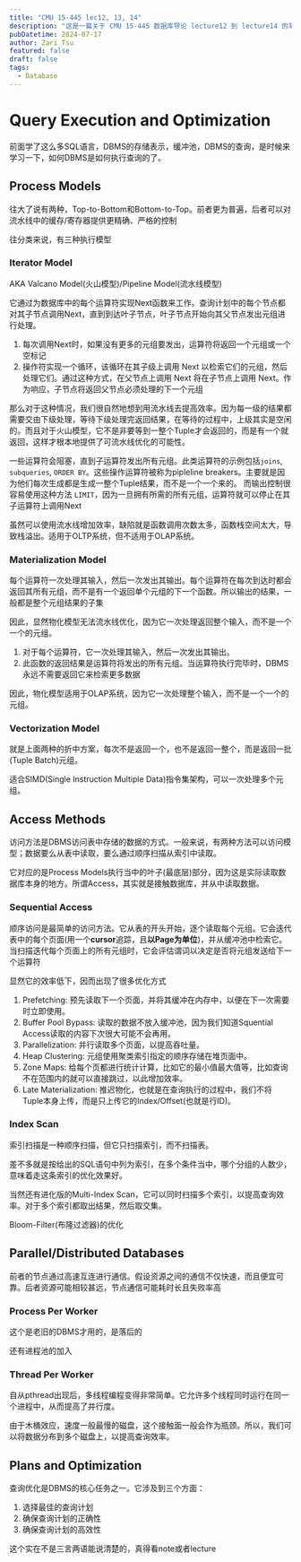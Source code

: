 ```yaml
---
title: "CMU 15-445 lec12, 13, 14"
description: "这是一篇关于 CMU 15-445 数据库导论 lecture12 到 lecture14 的笔记，主要讲讲里面的DBMS的问询执行与优化。"
pubDatetime: 2024-07-17
author: Zari Tsu
featured: false
draft: false
tags:
  - Database
---
```



# Query Execution and Optimization

前面学了这么多SQL语言，DBMS的存储表示，缓冲池，DBMS的查询，是时候来学习一下，如何DBMS是如何执行查询的了。

## Process Models

往大了说有两种，Top-to-Bottom和Bottom-to-Top。前者更为普遍，后者可以对流水线中的缓存/寄存器提供更精确、严格的控制

往分类来说，有三种执行模型

### Iterator Model

AKA Valcano Model(火山模型)/Pipeline Model(流水线模型)

它通过为数据库中的每个运算符实现Next函数来工作。查询计划中的每个节点都对其子节点调用Next，直到到达叶子节点，叶子节点开始向其父节点发出元组进行处理。

1. 每次调用Next时，如果没有更多的元组要发出，运算符将返回一个元组或一个空标记
2. 操作符实现一个循环，该循环在其子级上调用 Next 以检索它们的元组，然后处理它们。通过这种方式，在父节点上调用 Next 将在子节点上调用 Next。作为响应，子节点将返回父节点必须处理的下一个元组

那么对于这种情况，我们很自然地想到用流水线去提高效率。因为每一级的结果都需要交由下级处理，等待下级处理完返回结果，在等待的过程中，上级其实是空闲的。而且对于火山模型，它不是非要等到一整个Tuple才会返回的，而是有一个就返回，这样才根本地提供了可流水线优化的可能性。

一些运算符会阻塞，直到子运算符发出所有元组。此类运算符的示例包括`joins`, `subqueries`, `ORDER BY`。这些操作运算符被称为pipleline breakers。主要就是因为他们每次生成都是生成一整个Tuple结果，而不是一个一个来的。
而输出控制很容易使用这种方法 `LIMIT`，因为一旦拥有所需的所有元组，运算符就可以停止在其子运算符上调用Next

虽然可以使用流水线增加效率，缺陷就是函数调用次数太多，函数栈空间太大，导致栈溢出。适用于OLTP系统，但不适用于OLAP系统。

### Materialization Model

每个运算符一次处理其输入，然后一次发出其输出。每个运算符在每次到达时都会返回其所有元组，而不是有一个返回单个元组的下一个函数。所以输出的结果，一般都是整个元组结果的子集

因此，显然物化模型无法流水线优化，因为它一次处理返回整个输入，而不是一个一个的元组。

1. 对于每个运算符，它一次处理其输入，然后一次发出其输出。
2. 此函数的返回结果是运算符将发出的所有元组。当运算符执行完毕时，DBMS永远不需要返回它来检索更多数据

因此，物化模型适用于OLAP系统，因为它一次处理整个输入，而不是一个一个的元组。

### Vectorization Model

就是上面两种的折中方案，每次不是返回一个，也不是返回一整个，而是返回一批(Tuple Batch)元组。

适合SIMD(Single Instruction Multiple Data)指令集架构，可以一次处理多个元组。

## Access Methods

访问方法是DBMS访问表中存储的数据的方式。一般来说，有两种方法可以访问模型；数据要么从表中读取，要么通过顺序扫描从索引中读取。

它对应的是Process Models执行当中的叶子(最底层)部分，因为这是实际读取数据库本身的地方。所谓Access，其实就是接触数据库，并从中读取数据。

### Sequential Access

顺序访问是最简单的访问方法。它从表的开头开始，逐个读取每个元组。它会迭代表中的每个页面(用一个**cursor**追踪，且**以Page为单位**)，并从缓冲池中检索它。当扫描迭代每个页面上的所有元组时，它会评估谓词以决定是否将元组发送给下一个运算符

显然它的效率低下，因而出现了很多优化方式

1. Prefetching: 预先读取下一个页面，并将其缓冲在内存中，以便在下一次需要时立即使用。
2. Buffer Pool Bypass: 读取的数据不放入缓冲池，因为我们知道Squential Access读取的内容下次很大可能不会再用。
3. Parallelization: 并行读取多个页面，以提高吞吐量。
4. Heap Clustering: 元组使用聚类索引指定的顺序存储在堆页面中。
5. Zone Maps: 给每个页都进行统计计算，比如它的最小值最大值等，比如查询不在范围内的就可以直接跳过，以此增加效率。
6. Late Materialization: 推迟物化，也就是在查询执行的过程中，我们不将Tuple本身上传，而是只上传它的Index/Offset(也就是行ID)。

### Index Scan

索引扫描是一种顺序扫描，但它只扫描索引，而不扫描表。

差不多就是按给出的SQL语句中列为索引，在多个条件当中，哪个分组的人数少，意味着走这条索引的优化效果好。

当然还有进化版的Multi-Index Scan，它可以同时扫描多个索引，以提高查询效率。对于多个索引都取出结果，然后取交集。

Bloom-Filter(布隆过滤器)的优化

## Parallel/Distributed Databases

前者的节点通过高速互连进行通信。假设资源之间的通信不仅快速，而且便宜可靠。后者资源可能相较甚远，节点通信可能耗时长且失败率高

### Process Per Worker

这个是老旧的DBMS才用的，是落后的

还有进程池的加入

### Thread Per Worker

自从pthread出现后，多线程编程变得非常简单。它允许多个线程同时运行在同一个进程中，从而提高了并行度。

由于木桶效应，速度一般最慢的磁盘，这个接触面一般会作为瓶颈。所以，我们可以将数据分布到多个磁盘上，以提高查询效率。

## Plans and Optimization

查询优化是DBMS的核心任务之一。它涉及到三个方面：

1. 选择最佳的查询计划
2. 确保查询计划的正确性
3. 确保查询计划的高效性

这个实在不是三言两语能说清楚的，真得看note或者lecture
